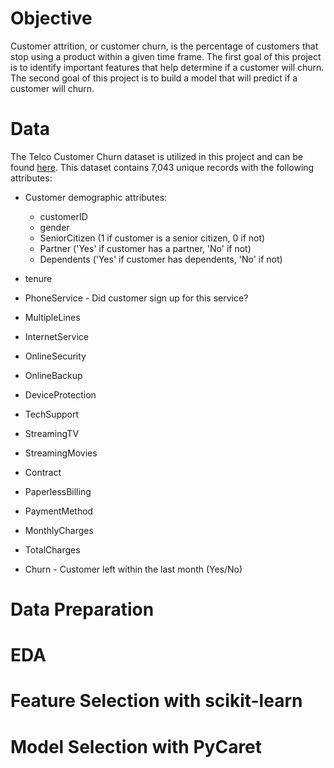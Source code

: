 # Objective
Customer attrition, or customer churn, is the percentage of customers that stop using a product within a given time frame. The first goal of this project is to identify important features that help determine if a customer will churn. The second goal of this project is to build a model that will predict if a customer will churn. 

# Data
The Telco Customer Churn dataset is utilized in this project and can be found [here](https://www.kaggle.com/blastchar/telco-customer-churn). This dataset contains 7,043 unique records with the following attributes:
* Customer demographic attributes:
  * customerID
  * gender
  * SeniorCitizen (1 if customer is a senior citizen, 0 if not)
  * Partner ('Yes' if customer has a partner, 'No' if not)
  * Dependents ('Yes' if customer has dependents, 'No' if not)


* tenure
* PhoneService - Did customer sign up for this service?
* MultipleLines
* InternetService
* OnlineSecurity
* OnlineBackup
* DeviceProtection
* TechSupport
* StreamingTV
* StreamingMovies
* Contract
* PaperlessBilling
* PaymentMethod
* MonthlyCharges
* TotalCharges
* Churn - Customer left within the last month (Yes/No)

# Data Preparation

# EDA

# Feature Selection with scikit-learn

# Model Selection with PyCaret
